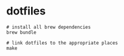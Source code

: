 dotfiles
========

```
# install all brew dependencies
brew bundle

# link dotfiles to the appropriate places
make
```
